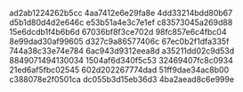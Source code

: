 ad2ab1224262b5cc
4aa7412e6e29fa8e
4dd33214bdd80b67
d5b1d80d4d2e646c
e53b51a4e3c7e1ef
c83573045a269d88
15e6dcdb1f4b6b6d
67036bf8f3ce702d
98fc857e6c4fbc04
8e99dad30af99605
d327c9a86577406c
67ec0b2f1dfa335f
744a38c33e74e784
6ac943d9312eea8d
a35211dd02c9d53d
8849071494130034
1504af6d340f5c53
32469407fc8c0934
21ed6af5fbc02545
602d202267774dad
51ff9dae34ac8b00
c388078e2f0501ca
dc055b3d15eb36d3
4ba2aead8c6e999e
